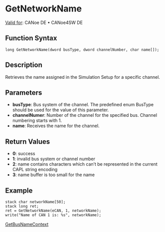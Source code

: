 # GetNetworkName

[Valid for](../../../Shared/FeatureAvailability.md):  CANoe DE • CANoe4SW DE

## Function Syntax

```plaintext
long GetNetworkName(dword busType, dword channelNumber, char name[]);
```

## Description

Retrieves the name assigned in the Simulation Setup for a specific channel.

## Parameters

- **busType**: Bus system of the channel. The predefined enum BusType should be used for the value of this parameter.
- **channelNumer**: Number of the channel for the specified bus. Channel numbering starts with 1.
- **name**: Receives the name for the channel.

## Return Values

- **0**: success
- **1**: invalid bus system or channel number
- **2**: name contains characters which can’t be represented in the current CAPL string encoding
- **3**: name buffer is too small for the name

## Example

```plaintext
stack char networkName[50];
stack long ret;
ret = GetNetworkName(eCAN, 1, networkName);
write("Name of CAN 1 is: %s", networkName);
```

[GetBusNameContext](CAPLfunctionGetBusNameContext.md)
